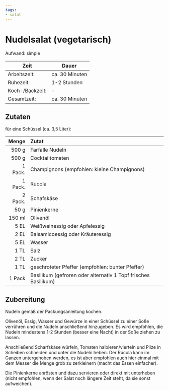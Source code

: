 ```yaml
---
tags:
- salat
---
```


# Nudelsalat (vegetarisch)

Aufwand: simple

Zeit | Dauer
----- | -----
Arbeitszeit: | ca. 30 Minuten
Ruhezeit: | 1-2 Stunden
Koch-/Backzeit: | -
Gesamtzeit: | ca. 30 Minuten

## Zutaten

für eine Schüssel (ca. 3,5 Liter):

Menge | Zutat
-----: | :----- 
500 g | Farfalle Nudeln
500 g | Cocktailtomaten
1 Pack. | Champignons (empfohlen: kleine Champignons)
1 Pack. | Rucola
2 Pack. | Schafskäse
50 g | Pinienkerne
150 ml | Olivenöl
5 EL | Weißweinessig oder Apfelessig
2 EL | Balsamicoessig oder Kräuteressig
5 EL | Wasser
1 TL | Salz
2 TL | Zucker
1 TL | geschroteter Pfeffer (empfohlen: bunter Pfeffer)
1 Pack | Basilikum (gefroren oder alternativ 1 Topf frisches Basilikum)

## Zubereitung

Nudeln gemäß der Packungsanleitung kochen.

Olivenöl, Essig, Wasser und Gewürze in einer Schüssel zu einer Soße verrühren und die Nudeln anschließend hinzugeben. Es wird empfohlen, die Nudeln mindestens 1-2 Stunden (besser eine Nacht) in der Soße ziehen zu lassen.

Anschließend Scharfskäse würfeln, Tomaten halbieren/vierteln und Pilze in Scheiben schneiden und unter die Nudeln heben. Der Rucola kann im Ganzen untergehoben werden, es ist aber empfohlen auch hier einmal mit dem Messer die Menge grob zu zerkleinern (macht das Essen einfacher).

Die Pinienkerne anrösten und dazu servieren oder direkt mit unterheben (nicht empfohlen, wenn der Salat noch längere Zeit steht, da sie sonst aufweichen).